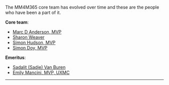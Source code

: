 The MM4M365 core team has evolved over time and these are the people who have been a part of it.

**Core team**:

- [Marc D Anderson, MVP](https://www.linkedin.com/in/marcanderson)
- [Sharon Weaver](https://www.linkedin.com/in/sharonweaver/)
- [Simon Hudson, MVP](https://www.linkedin.com/in/simonjhudson/)
- [Simon Doy, MVP](https://www.linkedin.com/in/simondoy/)

**Emeritus**:

- [Sadalit (Sadie) Van Buren](https://www.linkedin.com/in/sadalit/)
- [Emily Mancini, MVP, UXMC](https://www.linkedin.com/in/eemancini/)

---
